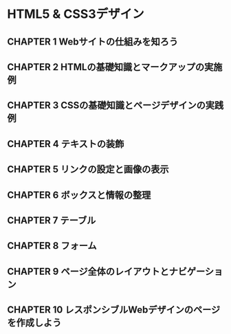 # HTML5 & CSS3デザイン

## CHAPTER 1 Webサイトの仕組みを知ろう
## CHAPTER 2 HTMLの基礎知識とマークアップの実施例
## CHAPTER 3 CSSの基礎知識とページデザインの実践例
## CHAPTER 4 テキストの装飾
## CHAPTER 5 リンクの設定と画像の表示
## CHAPTER 6 ボックスと情報の整理
## CHAPTER 7 テーブル
## CHAPTER 8 フォーム
## CHAPTER 9 ページ全体のレイアウトとナビゲーション
## CHAPTER 10 レスポンシブルWebデザインのページを作成しよう